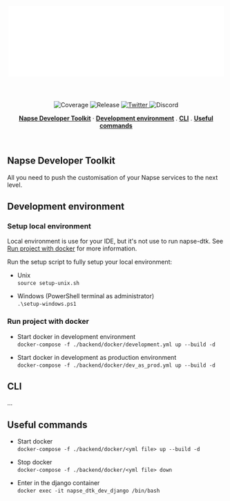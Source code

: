 <h1 align="center">
<img src="https://github.com/napse-invest/Napse/blob/main/desktop-app/renderer/public/images/napse_white.svg" width=500/>
</h1><br>

<p align="center">

  <a>
    <img src="https://img.shields.io/endpoint?url=https://gist.githubusercontent.com/napse-investment/40fac957532fe3b731c99067467de842/raw/napse-developer-toolkit-coverage.json" alt="Coverage" />
  </a>
  <a>  
    <img src="https://img.shields.io/github/v/release/napse-invest/napse-developer-toolkit" alt="Release" />
  </a>
  <a href="https://twitter.com/NapseInvest">
    <img src="https://img.shields.io/twitter/follow/NapseInvest?style=flat&label=%40NapseInvest&logo=twitter&color=0bf&logoColor=fff" alt="Twitter" />
  </a>
  <a>  
    <img src="https://img.shields.io/discord/996867961157591081?style=flat&logo=discord&label=Napse%20Invest&link=https%3A%2F%2Fdiscord.gg%2FZkzc2V5KXB" alt="Discord" />
  </a>
</p>

<p align="center">
  <a href="#napse-developer-toolkit"><strong>Napse Developer Toolkit</strong></a> ·
  <a href="#development-environment"><strong>Development environment</strong></a> .
  <a href="#cli"><strong>CLI</strong></a> .
  <a href="#useful-commands"><strong>Useful commands</strong></a>
</p>
<br/>

## Napse Developer Toolkit
All you need to push the customisation of your Napse services to the next level.

## Development environment

### Setup local environment

Local environment is use for your IDE, but it's not use to run napse-dtk. See [Run project with docker](#run-project-with-docker) for more information.

Run the setup script to fully setup your local environment:
- Unix \
```source setup-unix.sh```

- Windows (PowerShell terminal as administrator)\
```.\setup-windows.ps1```

### Run project with docker

- Start docker in development environment \
    ```docker-compose -f ./backend/docker/development.yml up --build -d```

- Start docker in development as production environment \
    ```docker-compose -f ./backend/docker/dev_as_prod.yml up --build -d```


## CLI

...


## Useful commands

- Start docker \
    ```docker-compose -f ./backend/docker/<yml file> up --build -d```

- Stop docker \
    ```docker-compose -f ./backend/docker/<yml file> down```

-  Enter in the django container \
    ```docker exec -it napse_dtk_dev_django /bin/bash```
